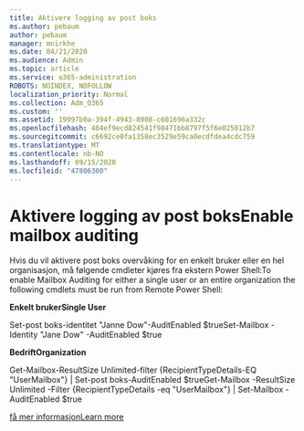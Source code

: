 ```yaml
---
title: Aktivere logging av post boks
ms.author: pebaum
author: pebaum
manager: mnirkhe
ms.date: 04/21/2020
ms.audience: Admin
ms.topic: article
ms.service: o365-administration
ROBOTS: NOINDEX, NOFOLLOW
localization_priority: Normal
ms.collection: Adm_O365
ms.custom: ''
ms.assetid: 19997b0a-394f-4943-8908-c601696a332c
ms.openlocfilehash: 404ef9ecd824541f98471bb8797f5f6e025012b7
ms.sourcegitcommit: c6692ce0fa1358ec3529e59ca0ecdfdea4cdc759
ms.translationtype: MT
ms.contentlocale: nb-NO
ms.lasthandoff: 09/15/2020
ms.locfileid: "47806300"
---
```

# <a name="enable-mailbox-auditing"></a><span data-ttu-id="1d5a6-102">Aktivere logging av post boks</span><span class="sxs-lookup"><span data-stu-id="1d5a6-102">Enable mailbox auditing</span></span>

<span data-ttu-id="1d5a6-103">Hvis du vil aktivere post boks overvåking for en enkelt bruker eller en hel organisasjon, må følgende cmdleter kjøres fra ekstern Power Shell:</span><span class="sxs-lookup"><span data-stu-id="1d5a6-103">To enable Mailbox Auditing for either a single user or an entire organization the following cmdlets must be run from Remote Power Shell:</span></span>
  
 <span data-ttu-id="1d5a6-104">**Enkelt bruker**</span><span class="sxs-lookup"><span data-stu-id="1d5a6-104">**Single User**</span></span>
  
<span data-ttu-id="1d5a6-105">Set-post boks-identitet "Janne Dow"-AuditEnabled $true</span><span class="sxs-lookup"><span data-stu-id="1d5a6-105">Set-Mailbox -Identity "Jane Dow" -AuditEnabled $true</span></span>
  
 <span data-ttu-id="1d5a6-106">**Bedrift**</span><span class="sxs-lookup"><span data-stu-id="1d5a6-106">**Organization**</span></span>
  
<span data-ttu-id="1d5a6-107">Get-Mailbox-ResultSize Unlimited-filter {RecipientTypeDetails-EQ "UserMailbox"} | Set-post boks-AuditEnabled $true</span><span class="sxs-lookup"><span data-stu-id="1d5a6-107">Get-Mailbox -ResultSize Unlimited -Filter {RecipientTypeDetails -eq "UserMailbox"} | Set-Mailbox -AuditEnabled $true</span></span>
  
[<span data-ttu-id="1d5a6-108">få mer informasjon</span><span class="sxs-lookup"><span data-stu-id="1d5a6-108">Learn more</span></span>](https://docs.microsoft.com/microsoft-365/compliance/enable-mailbox-auditing)
  

